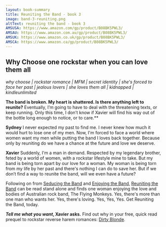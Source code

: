 ```yaml
---
layout: book-summary
title: Reuniting the Band - book 3
image: band-3-reuniting.png
altText: reuniting the band - book 3
AMSUSA: https://www.amazon.com/gp/product/B08BK5PWL3/
AMSAU: https://www.amazon.com.au/gp/product/B08BK5PWL3/
AMSUK: https://www.amazon.co.uk/gp/product/B08BK5PWL3/
AMSCA: https://www.amazon.ca/gp/product/B08BK5PWL3/
---
```


## Why Choose one rockstar when you can love them all

_why choose | rockstar romance | MFM | secret identity | she's forced to face her past | jealous lovers | she loves them all | kidnapped | kindleunlimited_

**The band is broken. My heart is shattered. Is there anything left to reunite?**
Eventually, I’m going to have to deal with the threatening texts, or keep running. Only this time, I don’t know if Xavier will find his way out of the bottle long enough to notice, or to care.**

**Sydney**
I never expected my past to find me.
I never knew how much it would hurt to lose one of my men.
Now, I'm forced to face a world where women want my men while putting the band I loves back together. Because only by reuniting do we have a chance at the future and love we deserve.

**Xavier**
Suddenly, I'm a man in demand. Respected by my legendary brother, feted by a world of women, with a rockstar lifestyle mine to take. But my band is being torn apart by our love for a woman. My woman is being torn from my life by her past and there's nothing I can do to save her. But if we don’t find a way to reunite the band, will we even have a future?

Following on from [Seducing the Band](https://www.amazon.com/gp/product/B087YTB5J7/ "Seducing the Band") and [Enjoying the Band](https://www.amazon.com/gp/product/B089QVGGQV/ "Enjoying the Band"), [Reuniting the Band](https://www.amazon.com/gp/product/B08BK5PWL3/ "Reuniting the Band") can be read stand alone and finds one woman enjoying the love and bodies of Australian rock band, The Flying Monkeys.
Yes, there's more than one man who wants her.
Yes, there's loving.
Yes, Yes, Yes. Get Reuniting the Band, today.

**_Tell me what you want_, Xavier asks.** Find out why in your free, quick read prequel to rockstar reverse harem romances: [Dirty Blonde](https://dl.bookfunnel.com/87mn2uvtd1/ "Dirty Blonde").